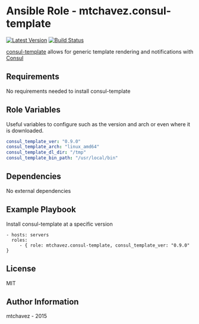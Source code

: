 Ansible Role - mtchavez.consul-template
=========
[![Latest Version](http://img.shields.io/github/release/mtchavez/ansible-consul-template.svg?style=flat-square)](https://github.com/mtchavez/ansible-consul-template/releases)
[![Build Status](https://travis-ci.org/mtchavez/ansible-consul-template.svg?branch=master)](https://travis-ci.org/mtchavez/ansible-consul-template)

[consul-template](https://github.com/hashicorp/consul-template) allows for generic template rendering and notifications with [Consul](https://github.com/hashicorp/consul)

Requirements
------------

No requirements needed to install consul-template

Role Variables
--------------

Useful variables to configure such as the version and arch or even where it is downloaded.

```yaml
consul_template_ver: "0.9.0"
consul_template_arch: "linux_amd64"
consul_template_dl_dir: "/tmp"
consul_template_bin_path: "/usr/local/bin"
```

Dependencies
------------

No external dependencies

Example Playbook
----------------

Install consul-template at a specific version

    - hosts: servers
      roles:
         - { role: mtchavez.consul-template, consul_template_ver: "0.9.0" }

License
-------

MIT

Author Information
------------------

mtchavez - 2015
